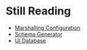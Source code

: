 # Still Reading

 - [Marshalling Configuration](developer-configuration-marshalling.md)
 - [Schema Generator](developer-schema-generator.md)
 - [UI Database](developer-ui-db.md)
